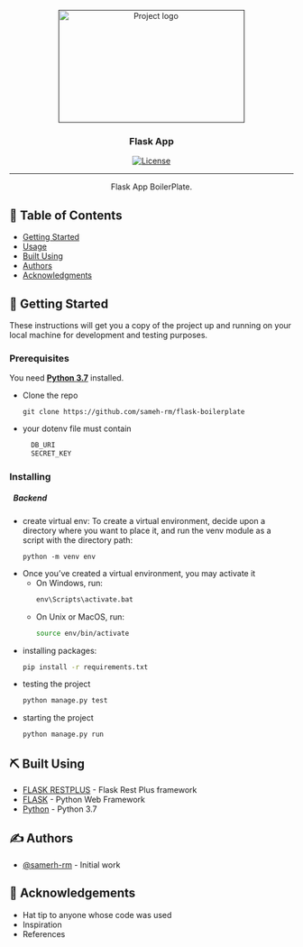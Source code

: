 <p align="center">
  <a href="" rel="noopener">
 <img width=330px height=200px src="https://upload.wikimedia.org/wikipedia/commons/thumb/3/3c/Flask_logo.svg/1200px-Flask_logo.svg.png" alt="Project logo"></a>
</p>

<h3 align="center"> Flask App</h3>

<div align="center">

[![License](https://img.shields.io/badge/license-MIT-blue.svg)](/LICENSE)

</div>

---

<p align="center"> Flask App BoilerPlate.
    <br> 
</p>

## 📝 Table of Contents

- [Getting Started](#getting_started)
- [Usage](/backend)
- [Built Using](#built_using)
- [Authors](#authors)
- [Acknowledgments](#acknowledgement)

## 🏁 Getting Started <a name = "getting_started"></a>

These instructions will get you a copy of the project up and running on your local machine for development and testing purposes.

### Prerequisites

You need **[Python 3.7](https://www.python.org/downloads/release/python-377/)** installed.

- Clone the repo

  ```
  git clone https://github.com/sameh-rm/flask-boilerplate
  ```

- your dotenv file must contain

  ```bash
    DB_URI
    SECRET_KEY
  ```

### Installing

##### &nbsp;&nbsp;Backend

- create virtual env:
  To create a virtual environment, decide upon a directory where you want to place it, and run the venv module as a script with the directory path:

  ```
  python -m venv env
  ```

* Once you’ve created a virtual environment, you may activate it
  - On Windows, run:
    ```cmd
    env\Scripts\activate.bat
    ```
  - On Unix or MacOS, run:
    ```bash
    source env/bin/activate
    ```
* installing packages:
  ```bash
  pip install -r requirements.txt
  ```

- testing the project

  ```bash
  python manage.py test
  ```

- starting the project

  ```bash
  python manage.py run
  ```

## ⛏️ Built Using <a name = "built_using"></a>

- [FLASK RESTPLUS](https://flask-restplus.readthedocs.io/en/stable/index.html) - Flask Rest Plus framework
- [FLASK](https://flask.palletsprojects.com/en/2.0.x/) - Python Web Framework
- [Python](https://www.python.org/) - Python 3.7

## ✍️ Authors <a name = "authors"></a>

- [@samerh-rm](https://github.com/sameh-rm) - Initial work

## 🎉 Acknowledgements <a name = "acknowledgement"></a>

- Hat tip to anyone whose code was used
- Inspiration
- References
